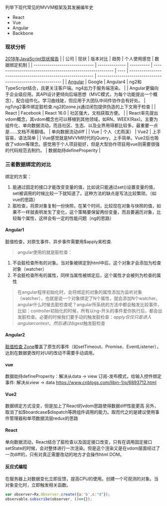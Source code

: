 <!--
 * @Author: 星啸(陈远宏)
 * @Date: 2020-12-15 14:32:55
 * @LastEditTime: 2020-12-24 00:44:15
 * @LastEditors: 星啸(陈远宏)
 * @Description: 
 * @FilePath: /my-git-book/frontEnd/mvvm.md
-->

列举下现代常见的MVVM框架及其发展编年史

- React
- Vue
- Angular
- Backbone

### 现状分析
[2018年JavaScript现状报告](https://www.cnblogs.com/peiyu1988/p/9317182.html)
|                                | 公司           | 现状       | 版本对比                                                   | 趋势 | 个人使用感觉                                                 | 数据绑定机制                                                 |
| ------------------------------ | -------------- | ---------- | ---------------------------------------------------------- | ---- | ------------------------------------------------------------ | ------------------------------------------------------------ |
| [Angular](https://angular.io/) | Google         | Angular4   | ng2和TypeScript结合，且更关注客户端。ng4出力于服务端渲染。 |      | Angular更偏向于企业级应用。其API设计更倾向后端思想（MVC模式，为每个功能提出一个概念），配合组件化。学习曲线陡，但应用于大团队中间件协作会有好处。 | ng1\ng2事件绑定脏检查.ng2的zone.js通过闭包提供伪造的上下文用于检查 |
| React                          | Facebook       | React 16.0 | 社区强大，文档获取方便。                                   |      | React率先提出vdom概念，其vdom概念也可以移植到其他领域，如RN，WEEX(Rax)。主要为组件化、单向数据流动。而且社区、生态、以及业界用得都比较多。最重要一点是……文档不用翻墙。 | 单向数据流动diff                                             |
| Vue                            | 个人（尤雨溪） | Vue2       | 上手容易，语法简单                                         |      | Vue感觉就是MVVM时代的jQuery，上手简单。Vue2后也吸收了vdom等理念。感觉用于个人项目挺好，但是大型协作项目用vue则需要很强的代码规范去制约。 | 数据劫持defineProperity                                      |


### 三者数据绑定的对比
绑定的方案：
1. 能通过固定的接口才能改变变量的值，比如说只能通过set()设置变量的值，set被调用的时候比较一下就知道了。这种方法的缺点是写法比较繁琐。（如vue的思路）
2. 脏检查，将原对象复制一份快照，在某个时间，比较现在对象与快照的值，如果不一样就表明发生了变化，这个策略要保留两份变量，而且要遍历对象，比较每个属性，这样会有一定的性能问题（ng的思路）

#### Angular1
脏值检查，对原生事件、异步事件需要用$apply来检查.
> angular使用的就是脏检查：
1. 不会脏检查所有的对象。当对象被绑定到html中后，这个对象才会添加为检查对象（watcher）
2. 不会脏检查所有的属性，同样当属性被绑定后，这个属性才会被列为检查的属性
> 在angular程序初始化时，会将绑定的对象的属性添加为监听对象（watcher），也就是说一个对象绑定了N个属性，就会添加N个watcher。
> angular什么时候去脏检查呢？angular所系统的方法中都会触发比较事件，比如：controller初始化的时候，所有以ng-开头的事件爱你执行后，都会出发脏检查。必要的时候我们要手动的触发脏检查：$apply仅仅只是进入angular context，然后通过$digest触发脏检查

#### Angular2
[脏值检查 Zone](https://blog.csdn.net/u010977147/article/details/53785733)覆盖了原生的事件（如setTimeout、Promise、EventListener），达到在数据更改时对UI的改动不需要手动调用。

#### vue 
数据劫持defineProperity：解决从data -> view
订阅-发布模式，给输入控件绑定事件: 解决从view -> data
https://www.cnblogs.com/libin-1/p/6893712.html

#### Vue2
数据绑定方式没变，但是加上了React的vdom思路使得数据diff性能更高
另外，取消了如$boardcase\$dispatch等跨组件调用的能力。取而代之的是建议使用事件管理器和单项数据流层redux的思路

#### React 
单向数据流动，React结合了脏检查以及固定接口改变，只有在调用固定接口setState的时候，会对整体进行一次渲染。但是这个渲染又是在vdom层面经过了一次diff的，只有对真正需要改动的地方才会操作html DOM。

#### 反应式编程
在服务器上对数据变化立即反馈，提高CPU的使用。创建一个可观测的对象。当对象变化时，立即触发相关函数。
```javascript 
var observer=Rx.Observer.create({a:'b',c:"d"});
observable.subscribe(observer, ()=>{});
```